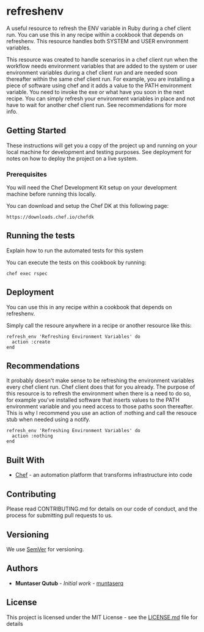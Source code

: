 # refreshenv

A useful resource to refresh the ENV variable in Ruby during a chef client run.
You can use this in any recipe within a cookbook that depends on refreshenv.
This resource handles both SYSTEM and USER environment variables.

This resource was created to handle scenarios in a chef client run when the workflow needs environment variables that are added to the system or user environment variables during a chef client run and are needed soon thereafter within the same chef client run. For example, you are installing a piece of software using chef and it adds a value to the PATH environment variable. You need to invoke the exe or what have you soon in the next recipe. You can simply refresh your environment variables in place and not have to wait for another chef client run. See recommendations for more info.

## Getting Started

These instructions will get you a copy of the project up and running on your local machine for development and testing purposes. See deployment for notes on how to deploy the project on a live system.

### Prerequisites

You will need the Chef Development Kit setup on your development machine before running this locally.

You can download and setup the Chef DK at this following page:
```
https://downloads.chef.io/chefdk
```

## Running the tests

Explain how to run the automated tests for this system

You can execute the tests on this cookbook by running:

```
chef exec rspec
```

## Deployment

You can use this in any recipe within a cookbook that depends on refreshenv.

Simply call the resoure anywhere in a recipe or another resource like this:

```
refresh_env 'Refreshing Environment Variables' do
  action :create
end
```

## Recommendations
It probably doesn't make sense to be refreshing the environment variables every chef client run. Chef client does that for you already. The purpose of this resource is to refresh the environment when there is a need to do so, for example you've installed software that inserts values to the PATH environment variable and you need access to those paths soon thereafter. This is why I recommend you use an action of :nothing and call the resouce stub when needed using a notify.

```
refresh_env 'Refreshing Environment Variables' do
  action :nothing
end
```

## Built With

* [Chef](https://docs.chef.io/chef_overview.html) - an automation platform that transforms infrastructure into code

## Contributing

Please read CONTRIBUTING.md for details on our code of conduct, and the process for submitting pull requests to us.

## Versioning

We use [SemVer](http://semver.org/) for versioning. 

## Authors

* **Muntaser Qutub** - *Initial work* - [muntaserq](https://github.com/muntaserq)

## License

This project is licensed under the MIT License - see the [LICENSE.md](LICENSE.md) file for details
